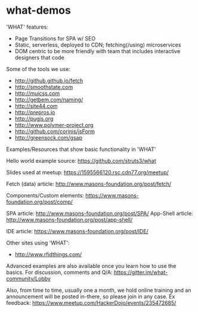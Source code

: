 # what-demos

'WHAT' features:
- Page Transitions for SPA w/ SEO
- Static, serverless, deployed to CDN; fetching(/using) microservices
- DOM centric to be more friendly with team that includes interactive designers that code

Some of the tools we use:
- <http://github.github.io/fetch>
- <http://smoothstate.com>
- <http://muicss.com>
- <http://getbem.com/naming/>
- <http://site44.com>
- <http://prepros.io>
- <http://pugjs.org>
- <http://www.polymer-project.org>
- <http://github.com/corinis/jsForm>
- <http://greensock.com/gsap>

Examples/Resources that show basic functionality in 'WHAT'

Hello world example source: <https://github.com/struts3/what>

Slides used at meetup: <https://1595566120.rsc.cdn77.org/meetup/>

Fetch (data) article: <http://www.masons-foundation.org/post/fetch/>

Components/Custom elements: <https://www.masons-foundation.org/post/comp/>

SPA article: <http://www.masons-foundation.org/post/SPA/>
App-Shell article: <http://www.masons-foundation.org/post/app-shell/>

IDE article: <https://www.masons-foundation.org/post/IDE/>

Other sites using 'WHAT':
- <http://www.rfidthings.com/>

Advanced examples are also available once you learn how to use the basics.
For discussion, comments and Q/A: <https://gitter.im/what-community/Lobby>

Also, from time to time, usually one a month, we hold online training and an announcement will be posted in-there, so please join in any case. 
Ex feedback: <https://www.meetup.com/HackerDojo/events/235472685/>